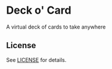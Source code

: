 # Deck o' Card
A virtual deck of cards to take anywhere


## License

See [LICENSE](LICENSE.md) for details.